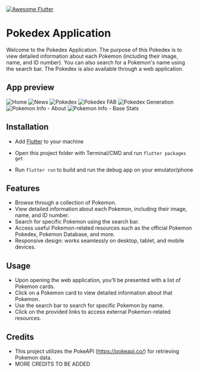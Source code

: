 [![Awesome Flutter](https://img.shields.io/badge/Awesome-Flutter-blue.svg)](https://github.com/Solido/awesome-flutter)

# Pokedex Application

Welcome to the Pokedex Application. The purpose of this Pokedex is to view detailed information about each Pokemon (including their image, name, and ID number). You can also search for a Pokemon's name using the search bar. The Pokedex is also available through a web application.

## App preview

![Home](screenshots/ss-pdx1.png)
![News](screenshots/ss-pdx2.png)
![Pokedex](screenshots/ss-pdx3.png)
![Pokedex FAB](screenshots/ss-pdx4.png)
![Pokedex Generation](screenshots/ss-pdx5.png)
![Pokemon Info - About](screenshots/ss-pdx6.png)
![Pokemon Info - Base Stats](screenshots/ss-pdx7.png)

## Installation

- Add [Flutter](https://flutter.dev/docs/get-started/install) to your machine

- Open this project folder with Terminal/CMD and run `flutter packages get`

- Run `flutter run` to build and run the debug app on your emulator/phone

## Features

- Browse through a collection of Pokemon.
- View detailed information about each Pokemon, including their image, name, and ID number.
- Search for specific Pokemon using the search bar.
- Access useful Pokemon-related resources such as the official Pokemon Pokedex, Pokemon Database, and more.
- Responsive design: works seamlessly on desktop, tablet, and mobile devices.

## Usage

- Upon opening the web application, you'll be presented with a list of Pokemon cards.
- Click on a Pokemon card to view detailed information about that Pokemon.
- Use the search bar to search for specific Pokemon by name.
- Click on the provided links to access external Pokemon-related resources.

## Credits

- This project utilizes the PokeAPI (https://pokeapi.co/) for retrieving Pokemon data.
- MORE CREDITS TO BE ADDED
